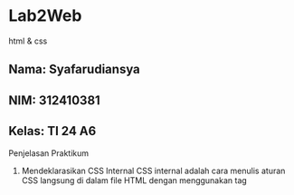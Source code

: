 # Lab2Web
html &amp; css

## Nama: Syafarudiansya
## NIM: 312410381
## Kelas: TI 24 A6

Penjelasan Praktikum

1. Mendeklarasikan CSS Internal
CSS internal adalah cara menulis aturan CSS langsung di dalam file HTML dengan menggunakan tag <style> di bagian <head>. Dengan cara ini, styling untuk elemen-elemen di halaman bisa diatur tanpa harus bikin file CSS terpisah.

```html
<head>
    <title>CSS Dasar</title>
    <style>
        body {
            font-family:'Open Sans', sans-serif;
        }
        header {
            min-height: 80px;
            border-bottom:1px solid #77CCEF;
        }
        h1 {
            font-size: 24px;
            color: #0F189F;
            text-align: center;
            padding: 20px 10px;
        }
        h1 i {
            color:#6d6a6b;
        }
    </style>
</head>
```
<img src="gambar/2.png" width="500"/>

2. Menambahkan Inline CSS
Inline CSS adalah cara memberi gaya langsung ke elemen HTML lewat atribut style di dalam tag elemen tersebut. Jadi aturan CSS hanya berlaku pada elemen yang ditulis, bukan ke elemen lain.

```html
<p style="text-align: center; color: #ccd8e4;">Kami sedang belajar HTML dan CSS dasar, pada mata kuliah <b>Pemrograman
Web</b> di <i>Universitas Pelita Bangsa</i>. Pelajaran pertama yang kami dapat
adalah membuat tampilan web sederhana dalam rangka mengenal tag-tag dasar HTML
dan CSS.</>
```
<img src="gambar/3.png" width="500"/>
